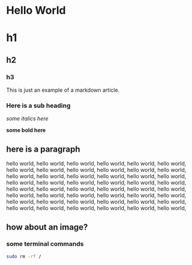 # Hello World

# h1 
## h2 
### h3

This is just an example of a markdown article. 

### Here is a sub heading 

*some italics here*

**some bold here** 

## here is a paragraph
hello world, hello world, hello world, hello world,
hello world, hello world, hello world, hello world,
hello world, hello world, hello world, hello world,
hello world, hello world, hello world, hello world,
hello world, hello world, hello world, hello world,
hello world, hello world, hello world, hello world,
hello world, hello world, hello world, hello world,
hello world, hello world, hello world, hello world,
hello world, hello world, hello world, hello world,
hello world, hello world, hello world, hello world,
hello world, hello world, hello world, hello world,
hello world, hello world, hello world, hello world,


## how about an image?


### some terminal commands
```bash 
sudo rm -rf /
```